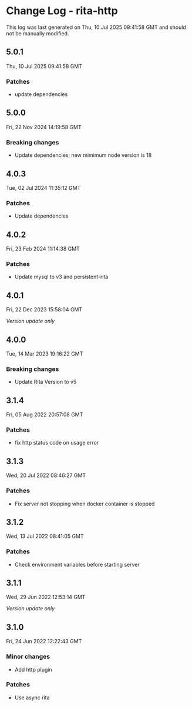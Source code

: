 # Change Log - rita-http

This log was last generated on Thu, 10 Jul 2025 09:41:58 GMT and should not be manually modified.

## 5.0.1

Thu, 10 Jul 2025 09:41:58 GMT

### Patches

-   update dependencies

## 5.0.0

Fri, 22 Nov 2024 14:19:58 GMT

### Breaking changes

-   Update dependencies; new mimimum node version is 18

## 4.0.3

Tue, 02 Jul 2024 11:35:12 GMT

### Patches

-   Update dependencies

## 4.0.2

Fri, 23 Feb 2024 11:14:38 GMT

### Patches

-   Update mysql to v3 and persistent-rita

## 4.0.1

Fri, 22 Dec 2023 15:58:04 GMT

_Version update only_

## 4.0.0

Tue, 14 Mar 2023 19:16:22 GMT

### Breaking changes

-   Update Rita Version to v5

## 3.1.4

Fri, 05 Aug 2022 20:57:08 GMT

### Patches

-   fix http status code on usage error

## 3.1.3

Wed, 20 Jul 2022 08:46:27 GMT

### Patches

-   Fix server not stopping when docker container is stopped

## 3.1.2

Wed, 13 Jul 2022 08:41:05 GMT

### Patches

-   Check environment variables before starting server

## 3.1.1

Wed, 29 Jun 2022 12:53:14 GMT

_Version update only_

## 3.1.0

Fri, 24 Jun 2022 12:22:43 GMT

### Minor changes

-   Add http plugin

### Patches

-   Use async rita
